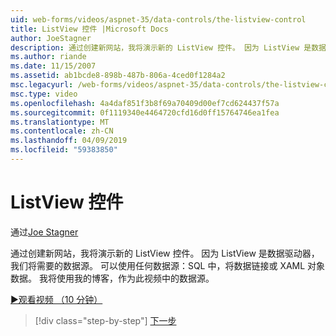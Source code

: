 ```yaml
---
uid: web-forms/videos/aspnet-35/data-controls/the-listview-control
title: ListView 控件 |Microsoft Docs
author: JoeStagner
description: 通过创建新网站，我将演示新的 ListView 控件。 因为 ListView 是数据驱动器，我们将需要的数据源。 可以使用任何数据...
ms.author: riande
ms.date: 11/15/2007
ms.assetid: ab1bcde8-898b-487b-806a-4ced0f1284a2
msc.legacyurl: /web-forms/videos/aspnet-35/data-controls/the-listview-control
msc.type: video
ms.openlocfilehash: 4a4daf851f3b8f69a70409d00ef7cd624437f57a
ms.sourcegitcommit: 0f1119340e4464720cfd16d0ff15764746ea1fea
ms.translationtype: MT
ms.contentlocale: zh-CN
ms.lasthandoff: 04/09/2019
ms.locfileid: "59383850"
---
```

# <a name="the-listview-control"></a>ListView 控件

通过[Joe Stagner](https://github.com/JoeStagner)

通过创建新网站，我将演示新的 ListView 控件。 因为 ListView 是数据驱动器，我们将需要的数据源。 可以使用任何数据源：SQL 中，将数据链接或 XAML 对象数据。 我将使用我的博客，作为此视频中的数据源。

[&#9654;观看视频 （10 分钟）](https://channel9.msdn.com/Blogs/ASP-NET-Site-Videos/the-listview-control)

> [!div class="step-by-step"]
> [下一步](the-datapager-control.md)
